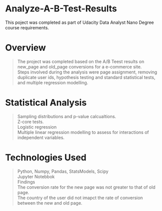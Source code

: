# Analyze-A-B-Test-Results
This poject was completed as part of Udacity Data Analyst Nano Degree course requirements.
# Overview
> The project was completed based on the A/B Teest results on new_page and old_page conversions for a e-commerce site.<br>
> Steps involved during the analysis were page assignment, removing duplicate user ids, hypothesis testing and standard statistical tests, and multiple regression modelling.
# Statistical Analysis
> Sampling distributions and p-value calcualtions.<br>
> Z-core tests.<br>
> Logistic regression<br>
> Multiple linear regression modelling to assess for interactions of independent variables.
# Technologies Used
> Python, Numpy, Pandas, StatsModels, Scipy<br>
> Jupyter Notebbok<br>
> Findings<br>
> The conversion rate for the new page was not greater to that of old page.<br>
> The country of the user did not imapct the rate of conversion between the new and old page.
